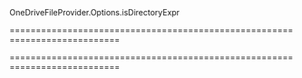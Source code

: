 <!--id-->OneDriveFileProvider.Options.isDirectoryExpr<!--/id-->
===========================================================================
<!--hidden--><!--/hidden-->
===========================================================================

<!--shortDescription-->

<!--/shortDescription-->

<!--fullDescription-->

<!--/fullDescription-->